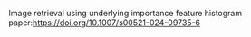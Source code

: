 Image retrieval using underlying importance feature histogram 
paper:https://doi.org/10.1007/s00521-024-09735-6
